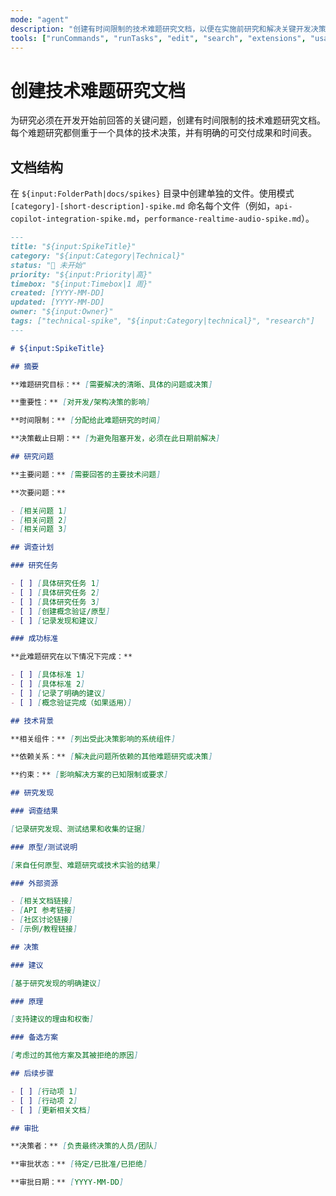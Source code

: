 ```yaml
---
mode: "agent"
description: "创建有时间限制的技术难题研究文档，以便在实施前研究和解决关键开发决策。"
tools: ["runCommands", "runTasks", "edit", "search", "extensions", "usages", "vscodeAPI", "think", "problems", "changes", "testFailure", "openSimpleBrowser", "fetch", "githubRepo", "todos", "Microsoft Docs", "search"]
---
```


# 创建技术难题研究文档

为研究必须在开发开始前回答的关键问题，创建有时间限制的技术难题研究文档。每个难题研究都侧重于一个具体的技术决策，并有明确的可交付成果和时间表。

## 文档结构

在 `${input:FolderPath|docs/spikes}` 目录中创建单独的文件。使用模式 `[category]-[short-description]-spike.md` 命名每个文件（例如，`api-copilot-integration-spike.md`，`performance-realtime-audio-spike.md`）。

```md
---
title: "${input:SpikeTitle}"
category: "${input:Category|Technical}"
status: "🔴 未开始"
priority: "${input:Priority|高}"
timebox: "${input:Timebox|1 周}"
created: [YYYY-MM-DD]
updated: [YYYY-MM-DD]
owner: "${input:Owner}"
tags: ["technical-spike", "${input:Category|technical}", "research"]
---

# ${input:SpikeTitle}

## 摘要

**难题研究目标：** [需要解决的清晰、具体的问题或决策]

**重要性：** [对开发/架构决策的影响]

**时间限制：** [分配给此难题研究的时间]

**决策截止日期：** [为避免阻塞开发，必须在此日期前解决]

## 研究问题

**主要问题：** [需要回答的主要技术问题]

**次要问题：**

- [相关问题 1]
- [相关问题 2]
- [相关问题 3]

## 调查计划

### 研究任务

- [ ] [具体研究任务 1]
- [ ] [具体研究任务 2]
- [ ] [具体研究任务 3]
- [ ] [创建概念验证/原型]
- [ ] [记录发现和建议]

### 成功标准

**此难题研究在以下情况下完成：**

- [ ] [具体标准 1]
- [ ] [具体标准 2]
- [ ] [记录了明确的建议]
- [ ] [概念验证完成（如果适用）]

## 技术背景

**相关组件：** [列出受此决策影响的系统组件]

**依赖关系：** [解决此问题所依赖的其他难题研究或决策]

**约束：** [影响解决方案的已知限制或要求]

## 研究发现

### 调查结果

[记录研究发现、测试结果和收集的证据]

### 原型/测试说明

[来自任何原型、难题研究或技术实验的结果]

### 外部资源

- [相关文档链接]
- [API 参考链接]
- [社区讨论链接]
- [示例/教程链接]

## 决策

### 建议

[基于研究发现的明确建议]

### 原理

[支持建议的理由和权衡]

### 备选方案

[考虑过的其他方案及其被拒绝的原因]

## 后续步骤

- [ ] [行动项 1]
- [ ] [行动项 2]
- [ ] [更新相关文档]

## 审批

**决策者：** [负责最终决策的人员/团队]

**审批状态：** [待定/已批准/已拒绝]

**审批日期：** [YYYY-MM-DD]
```
